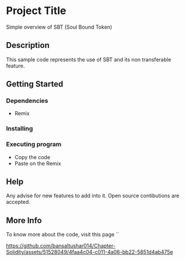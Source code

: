 # Project Title

Simple overview of SBT (Soul Bound Token)

## Description

This sample code represents the use of SBT and its non transferable feature.

## Getting Started

### Dependencies

* Remix


### Installing


### Executing program

* Copy the code
* Paste on the Remix

## Help

Any advise for new features to add into it. Open source contibutions are accepted. 


## More Info 

To know more about the code, visit this page ``



https://github.com/bansaltushar014/Chapter-Solidity/assets/51528049/4faa4c04-c011-4a06-bb22-5851d4ab475e

